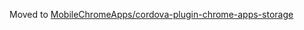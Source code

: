 Moved to [MobileChromeApps/cordova-plugin-chrome-apps-storage](MobileChromeApps/cordova-plugin-chrome-apps-storage)
